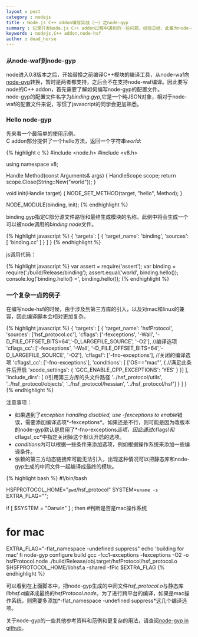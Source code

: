 ```yaml
---
layout : post
category : nodejs 
title : Node.js C++ addon编写实战（一）之node-gyp 
summary : 记录开发Node.js C++ addon过程中遇到的一些问题，经验总结，此篇为node-gyp的介绍。   
keywords : nodejs,C++ addon,node-hsf
author : dead_horse
---
```


### 从node-waf到node-gyp   
node进入0.8版本之后，开始替换之前编译C++模块的编译工具，从node-waf向[node-gyp](https://github.com/TooTallNate/node-gyp)转换，暂时是两者都支持，之后会不在支持node-waf编译。因此要写node的C++ addon，首先需要了解如何编写node-gyp的配置文件。  
node-gyp的配置文件名字为*binding.gyp*,它是一个纯JSON对象，相对于node-waf的配置文件来说，写惯了javascript的同学会更加熟悉。   

### Hello node-gyp
先来看一个最简单的使用示例。  
C addon部分提供了一个hello方法，返回一个字符串*world*:   

{% highlight c %}
#include <node.h>
#include <v8.h>

using namespace v8;

Handle<Value> Method(const Arguments& args) {
  HandleScope scope;
  return scope.Close(String::New("world"));
}

void init(Handle<Object> target) {
  NODE_SET_METHOD(target, "hello", Method);
}

NODE_MODULE(binding, init);
{% endhighlight %}

binding.gyp指定C部分源文件路径和最终生成模块的名称，此例中将会生成一个可以被node调用的*binding.node*文件。   

{% highlight javascript %}
{
  'targets': [
    {
      'target_name': 'binding',
      'sources': [ 'binding.cc' ]
    }
  ]
}
{% endhighlight %}

js调用代码：   

{% highlight javascript %}
var assert = require('assert');
var binding = require('./build/Release/binding');
assert.equal('world', binding.hello());
console.log('binding.hello() =', binding.hello());
{% endhighlight %}

### 一个复杂一点的例子   
在编写node-hsf的时候，由于涉及到第三方库的引入，以及对mac和linux的兼容，因此编译脚本会相对更加复杂。   

{% highlight javascript %}
{
  'targets': [
    {
      'target_name': 'hsfProtocol',
      'sources': ['hsf_protocol.cc'],
      'cflags': ['-fexceptions', '-Wall', '-D_FILE_OFFSET_BITS=64','-D_LARGEFILE_SOURCE', '-O2'],    //编译选项
      'cflags_cc': ['-fexceptions', '-Wall', '-D_FILE_OFFSET_BITS=64','-D_LARGEFILE_SOURCE', '-O2'],
      'cflags!': ['-fno-exceptions'],    //关闭的编译选项
      'cflags!_cc': ['-fno-exceptions'],
      'conditions': [
        ['OS=="mac"', {    //满足此条件后开启
          'xcode_settings': {
            'GCC_ENABLE_CPP_EXCEPTIONS': 'YES'
          }
        }]
        ],
      'include_dirs': [    //引用第三方库的头文件路径
                       '../hsf_protocol/utils',
                       '../hsf_protocol/objects',
                       '../hsf_protocol/hessian',
                       '../hsf_protocol/hsf']
    }
  ]
}
{% endhighlight %}

注意事项：    
 * 如果遇到了*exception handling disabled, use -fexceptions to enable*错误，需要添加编译选项*-fexceptions*。如果还是不行，则可能是因为改版本的node-gyp默认是启用了*-fno-exceptions*选项，因此通过*cflags!*和*cflags!_cc*中指定关闭掉这个默认开启的选项。  
 * *conditions*内可以根据一些条件来添加选项，例如根据操作系统来添加一些编译条件。       
 * 依赖的第三方动态链接库可能无法引入，出现这种情况可以把静态库和node-gyp生成的中间文件一起编译成最终的模块。   

{% highlight bash %}
#!/bin/bash

HSFPROTOCOL_HOME="`pwd`/hsf_protocol"
SYSTEM=`uname -s`
EXTRA_FLAG="";

if [ $SYSTEM = "Darwin" ] ; then #判断是否是mac操作系统
  # for mac    
  EXTRA_FLAG="-flat_namespace -undefined suppress"
  echo 'building for mac'
fi
node-gyp configure build
gcc -fcc1-exceptions -fexceptions -O2 -o hsfProtocol.node ./build/Release/obj.target/hsfProtocol/hsf_protocol.o \
  $HSFPROTOCOL_HOME/libhsf.a -shared -fPic $EXTRA_FLAG
{% endhighlight %}

可以看到在上面脚本中，把node-gyp生成的中间文件*hsf_protocol.o*与静态库*libhsf.a*编译成最终的*hsfProtocol.node*。为了进行跨平台的编译，如果是mac操作系统，则需要多添加*-flat_namespace -undefined suppress*这几个编译选项。   

关于node-gyp的一些其他参考资料和范例和更复杂的用法，请查阅[node-gyp in github](https://github.com/TooTallNate/node-gyp)。   
